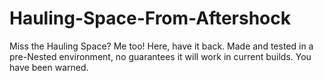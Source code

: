 # Hauling-Space-From-Aftershock
Miss the Hauling Space? Me too! Here, have it back. Made and tested in a pre-Nested environment, no guarantees it will work in current builds. You have been warned.
